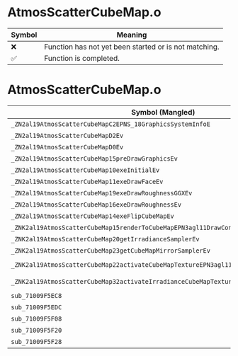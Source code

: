 # AtmosScatterCubeMap.o
| Symbol | Meaning 
| ------------- | ------------- 
| :x: | Function has not yet been started or is not matching. 
| :white_check_mark: | Function is completed. 


# AtmosScatterCubeMap.o
| Symbol (Mangled) | Symbol (Demangled) | Decompiled? |
| ------------- |  ------------- | ------------- |
| `_ZN2al19AtmosScatterCubeMapC2EPNS_18GraphicsSystemInfoE` | `al::AtmosScatterCubeMap::AtmosScatterCubeMap(al::GraphicsSystemInfo *)` | :x: |
| `_ZN2al19AtmosScatterCubeMapD2Ev` | `al::AtmosScatterCubeMap::~AtmosScatterCubeMap()` | :x: |
| `_ZN2al19AtmosScatterCubeMapD0Ev` | `al::AtmosScatterCubeMap::~AtmosScatterCubeMap()` | :x: |
| `_ZN2al19AtmosScatterCubeMap15preDrawGraphicsEv` | `al::AtmosScatterCubeMap::preDrawGraphics(void)` | :x: |
| `_ZN2al19AtmosScatterCubeMap10exeInitialEv` | `al::AtmosScatterCubeMap::exeInitial(void)` | :x: |
| `_ZN2al19AtmosScatterCubeMap11exeDrawFaceEv` | `al::AtmosScatterCubeMap::exeDrawFace(void)` | :x: |
| `_ZN2al19AtmosScatterCubeMap19exeDrawRoughnessGGXEv` | `al::AtmosScatterCubeMap::exeDrawRoughnessGGX(void)` | :x: |
| `_ZN2al19AtmosScatterCubeMap16exeDrawRoughnessEv` | `al::AtmosScatterCubeMap::exeDrawRoughness(void)` | :x: |
| `_ZN2al19AtmosScatterCubeMap14exeFlipCubeMapEv` | `al::AtmosScatterCubeMap::exeFlipCubeMap(void)` | :x: |
| `_ZNK2al19AtmosScatterCubeMap15renderToCubeMapEPN3agl11DrawContextE` | `al::AtmosScatterCubeMap::renderToCubeMap(agl::DrawContext *)const` | :x: |
| `_ZNK2al19AtmosScatterCubeMap20getIrradianceSamplerEv` | `al::AtmosScatterCubeMap::getIrradianceSampler(void)const` | :x: |
| `_ZNK2al19AtmosScatterCubeMap23getCubeMapMirrorSamplerEv` | `al::AtmosScatterCubeMap::getCubeMapMirrorSampler(void)const` | :x: |
| `_ZNK2al19AtmosScatterCubeMap22activateCubeMapTextureEPN3agl11DrawContextEb` | `al::AtmosScatterCubeMap::activateCubeMapTexture(agl::DrawContext *,bool)const` | :x: |
| `_ZNK2al19AtmosScatterCubeMap32activateIrradianceCubeMapTextureEPN3agl11DrawContextEb` | `al::AtmosScatterCubeMap::activateIrradianceCubeMapTexture(agl::DrawContext *,bool)const` | :x: |
| `sub_71009F5EC8` | `` | :x: |
| `sub_71009F5EDC` | `` | :x: |
| `sub_71009F5F08` | `` | :x: |
| `sub_71009F5F20` | `` | :x: |
| `sub_71009F5F28` | `` | :x: |
